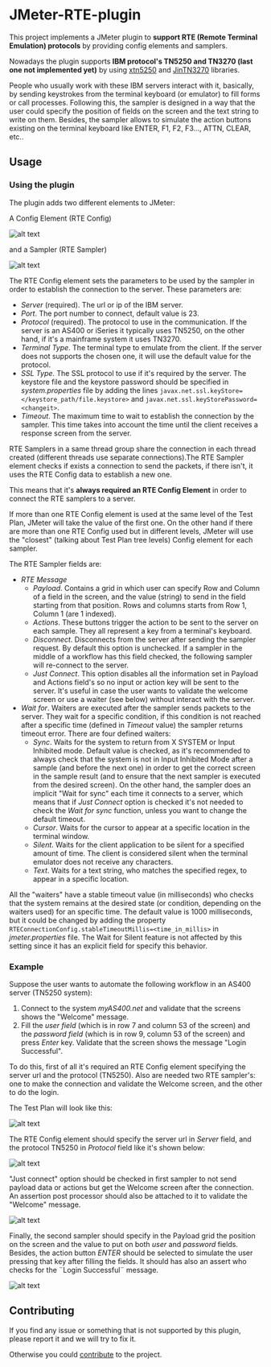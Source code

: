 # JMeter-RTE-plugin

This project implements a JMeter plugin to **support RTE (Remote Terminal Emulation) protocols** by providing config elements and samplers.

Nowadays the plugin supports **IBM protocol's TN5250 and TN3270 (last one not implemented yet)** by using [xtn5250](https://sourceforge.net/projects/xtn5250/) and [JinTN3270](https://sourceforge.net/p/jintn3270/code/HEAD/tree/trunk/) libraries.

People who usually work with these IBM servers interact with it, basically, by sending keystrokes from the terminal keyboard (or emulator) to fill forms or call processes.
Following this, the sampler is designed in a way that the user could specify the position of fields on the screen and the text string to write on them. Besides, the sampler allows to simulate the action buttons existing on the terminal keyboard like ENTER, F1, F2, F3..., ATTN, CLEAR, etc..    

## Usage

### Using the plugin

The plugin adds two different elements to JMeter:

A Config Element (RTE Config)

![alt text](http://gitlab.abstracta.us/BZ/jmeter-rte-plugin/raw/master/readme/RTEConfig.png "RTE Config GUI")

and a Sampler (RTE Sampler)

![alt text](http://gitlab.abstracta.us/BZ/jmeter-rte-plugin/raw/master/readme/RTESampler.png "RTE Sampler GUI")

The RTE Config element sets the parameters to be used by the sampler in order to establish the connection to the server. These parameters are:
- *Server* (required). The url or ip of the IBM server.
- *Port*. The port number to connect, default value is 23.
- *Protocol* (required). The protocol to use in the communication. If the server is an AS400 or iSeries it typically uses TN5250, on the other hand, if it's a mainframe system it uses TN3270.
- *Terminal Type*. The terminal type to emulate from the client. If the server does not supports the chosen one, it will use the default value for the protocol.
- *SSL Type*. The SSL protocol to use if it's required by the server. The keystore file and the keystore password should be specified in *system.properties* file by adding the lines `javax.net.ssl.keyStore=</keystore_path/file.keystore>` and `javax.net.ssl.keyStorePassword=<changeit>`. 
- *Timeout*. The maximum time to wait to establish the connection by the sampler. This time takes into account the time until the client receives a response screen from the server. 

RTE Samplers in a same thread group share the connection in each thread created (different threads use separate connections).The RTE Sampler element checks if exists a connection to send the packets, if there isn't, it uses the RTE Config data to establish a new one. 

This means that it's **always required an RTE Config Element** in order to connect the RTE samplers to a server.

If more than one RTE Config element is used at the same level of the Test Plan, JMeter will take the value of the first one. On the other hand if there are more than one RTE Config used but in different levels, JMeter will use the "closest" (talking about Test Plan tree levels) Config element for each sampler.

The RTE Sampler fields are:
- *RTE Message*
  - *Payload*. Contains a grid in which user can specify Row and Column of a field in the screen, and the value (string) to send in the field starting from that position. Rows and columns starts from Row 1, Column 1 (are 1 indexed).
  - *Actions*. These buttons trigger the action to be sent to the server on each sample. They all represent a key from a terminal's keyboard.
  - *Disconnect*. Disconnects from the server after sending the sampler request. By default this option is unchecked. If a sampler in the middle of a workflow has this field checked, the following sampler will re-connect to the server. 
  - *Just Connect*. This option disables all the information set in Payload and Actions field's so no input or action key will be sent to the server. It's useful in case the user wants to validate the welcome screen or use a waiter (see below) without interact with the server.    
- *Wait for*. Waiters are executed after the sampler sends packets to the server. They wait for a specific condition, if this condition is not reached after a specific time (defined in *Timeout* value) the sampler returns timeout error. There are four defined waiters:
  - *Sync*. Waits for the system to return from X SYSTEM or Input Inhibited mode. Default value is checked, as it's recommended to always check that the system is not in Input Inhibited Mode after a sample (and before the next one) in order to get the correct screen in the sample result (and to ensure that the next sampler is executed from the desired screen). On the other hand, the sampler does an implicit "Wait for sync" each time it connects to a server, which means that if *Just Connect* option is checked it's not needed to check the *Wait for sync* function, unless you want to change the default timeout. 
  - *Cursor*. Waits for the cursor to appear at a specific location in the terminal window.
  - *Silent*. Waits for the client application to be silent for a specified amount of time. The client is considered silent when the terminal emulator does not receive any characters. 
  - *Text*. Waits for a text string, who matches the specified regex, to appear in a specific location.

All the "waiters" have a stable timeout value (in milliseconds) who checks that the system remains at the desired state (or condition, depending on the waiters used) for an specific time. The default value is 1000 milliseconds, but it could be changed by adding the property `RTEConnectionConfig.stableTimeoutMillis=<time_in_millis>` in *jmeter.properties* file. The Wait for Silent feature is not affected by this setting since it has an explicit field for specify this behavior.

### Example

Suppose the user wants to automate the following workflow in an AS400 server (TN5250 system):
1. Connect to the system *myAS400.net* and validate that the screens shows the "Welcome" message.
2. Fill the *user field* (which is in row 7 and column 53 of the screen) and the *password field* (which is in row 9, column 53 of the screen) and press *Enter* key. Validate that the screen shows the message "Login Successful".

To do this, first of all it's required an RTE Config element specifying the server url and the protocol (TN5250). Also are needed two RTE sampler's: one to make the connection and validate the Welcome screen, and the other to do the login.

The Test Plan will look like this:

![alt text](http://gitlab.abstracta.us/BZ/jmeter-rte-plugin/raw/master/readme/example_testplan.png "Test Plan")

The RTE Config element should specify the server url in *Server* field, and the protocol TN5250 in *Protocol* field like it's shown below:

![alt text](http://gitlab.abstracta.us/BZ/jmeter-rte-plugin/raw/master/readme/example_RTEConfig.png "RTE Config")

"Just connect" option should be checked in first sampler to not send payload data or actions but get the Welcome screen after the connection. An assertion post processor should also be attached to it to validate the "Welcome" message.

![alt text](http://gitlab.abstracta.us/BZ/jmeter-rte-plugin/raw/master/readme/example_RTESampler1.png "RTE Sampler 1")

Finally, the second sampler should specify in the Payload grid the position on the screen and the value to put on both *user* and *password* fields. Besides, the action button *ENTER* should be selected to simulate the user pressing that key after filling the fields. It should has also an assert who checks for the ¨Login Successful¨ message.

![alt text](http://gitlab.abstracta.us/BZ/jmeter-rte-plugin/raw/master/readme/example_RTESampler2.png "RTE Sampler 2") 

## Contributing

If you find any issue or something that is not supported by this plugin, please report it and we will try to fix it. 

Otherwise you could [contribute](http://gitlab.abstracta.us/BZ/jmeter-rte-plugin/blob/master/CONTRIBUTING.md) to the project. 